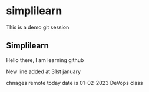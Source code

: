# simplilearn
This is a demo git session

## Simplilearn

Hello there, I am learning github

New line added at 31st january

chnages remote
today date is 01-02-2023
DeVops class
